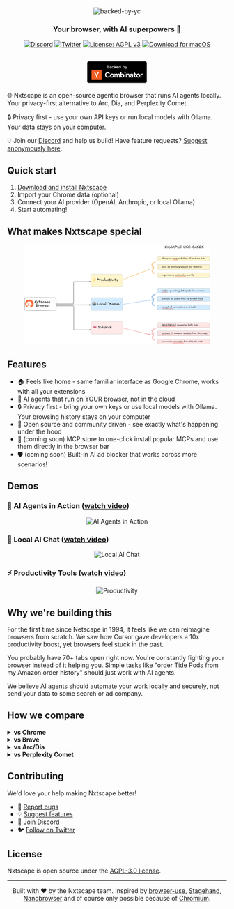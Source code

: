 <div align="center">

# 
<img src="https://storage.googleapis.com/nxtscape/resources/new-nxtscape-banner.png" alt="backed-by-yc" >

### Your browser, with AI superpowers 🚀

[![Discord](https://img.shields.io/badge/Discord-Join%20us-blue)](https://discord.gg/YKwjt5vuKr)
[![Twitter](https://img.shields.io/twitter/follow/nxtscape?style=social)](https://twitter.com/nxtscape)
[![License: AGPL v3](https://img.shields.io/badge/License-AGPL%20v3-blue.svg)](LICENSE)
<a href="https://bit.ly/nxtscape">
  <img src="https://img.shields.io/badge/Download-macOS-black?style=flat&logo=apple&logoColor=white" alt="Download for macOS" />
</a>

<br />
<img src="resources/backed-by-yc.png" alt="backed-by-yc" width="140px">

</div>

🌐 Nxtscape is an open-source agentic browser that runs AI agents locally. Your privacy-first alternative to Arc, Dia, and Perplexity Comet.

🔒 Privacy first - use your own API keys or run local models with Ollama. Your data stays on your computer.

💡 Join our [Discord](https://discord.gg/YKwjt5vuKr) and help us build! Have feature requests? [Suggest anonymously here](https://dub.sh/nxtscape-feature-request).

## Quick start

1. [Download and install Nxtscape](https://bit.ly/4k0gjsD)
2. Import your Chrome data (optional)
3. Connect your AI provider (OpenAI, Anthropic, or local Ollama)
4. Start automating!

## What makes Nxtscape special

<div align="center">
<img src="resources/example-use-cases.png" alt="example-use-cases" width="85%">
</div>

## Features

- 🏠 Feels like home - same familiar interface as Google Chrome, works with all your extensions
- 🤖 AI agents that run on YOUR browser, not in the cloud
- 🔒 Privacy first - bring your own keys or use local models with Ollama. Your browsing history stays on your computer
- 🚀 Open source and community driven - see exactly what's happening under the hood
- 🤝 (coming soon) MCP store to one-click install popular MCPs and use them directly in the browser bar
- 🛡️ (coming soon) Built-in AI ad blocker that works across more scenarios!  

## Demos

### 🤖 AI Agents in Action ([watch video](https://storage.googleapis.com/felafax-public/nxtscape/nxtscape-agent-demo.mp4))
<div align="center">
<img src="resources/nxtscape-agent.gif" alt="AI Agents in Action" width="80%">
</div>

### 💬 Local AI Chat ([watch video](https://storage.googleapis.com/felafax-public/nxtscape/nxtscape-chat.mp4))
<div align="center">
<img src="resources/nxtscape-chat.gif" alt="Local AI Chat" width="80%">
</div>

### ⚡ Productivity Tools ([watch video](https://storage.googleapis.com/felafax-public/nxtscape/nxtscape-productivity.mp4))
<div align="center">
<img src="resources/nxtscape-productivity.gif" alt="Productivity" width="80%">
</div>

## Why we're building this

For the first time since Netscape in 1994, it feels like we can reimagine browsers from scratch. We saw how Cursor gave developers a 10x productivity boost, yet browsers feel stuck in the past.

You probably have 70+ tabs open right now. You're constantly fighting your browser instead of it helping you. Simple tasks like "order Tide Pods from my Amazon order history" should just work with AI agents. 

We believe AI agents should automate your work locally and securely, not send your data to some search or ad company.

## How we compare

<details>
<summary><b>vs Chrome</b></summary>
<br>
While we're grateful for Google open-sourcing Chromium, but Chrome hasn't evolved much in 10 years. No AI features, no automation, no MCP support.
</details>

<details>
<summary><b>vs Brave</b></summary>
<br>
We love what Brave started, but they've spread themselves too thin with crypto, search, VPNs. We're laser-focused on AI-powered browsing.
</details>

<details>
<summary><b>vs Arc/Dia</b></summary>
<br>
Many loved Arc, but it was closed source. When they abandoned users, there was no recourse. We're 100% open source - fork it anytime!
</details>

<details>
<summary><b>vs Perplexity Comet</b></summary>
<br>
They're a search/ad company. Your browser history becomes their product. We keep everything local.
</details>

## Contributing

We'd love your help making Nxtscape better!

- 🐛 [Report bugs](https://github.com/nxtscape/nxtscape/issues)
- 💡 [Suggest features](https://dub.sh/nxtscape-feature-request)
- 💬 [Join Discord](https://discord.gg/YKwjt5vuKr)
- 🐦 [Follow on Twitter](https://twitter.com/nxtscape)

## License

Nxtscape is open source under the [AGPL-3.0 license](LICENSE).

---

<p align="center">
Built with ❤️ by the Nxtscape team. Inspired by <a href="https://github.com/browser-use/browser-use">browser-use</a>, <a href="https://github.com/browserbase/stagehand">Stagehand</a>, <a href="https://github.com/nanobrowser/nanobrowser">Nanobrowser</a> and of course only possible because of <a href="https://github.com/chromium/chromium">Chromium</a>.
</p>
